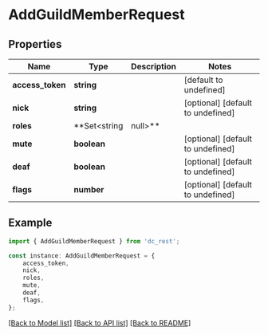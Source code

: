# AddGuildMemberRequest


## Properties

Name | Type | Description | Notes
------------ | ------------- | ------------- | -------------
**access_token** | **string** |  | [default to undefined]
**nick** | **string** |  | [optional] [default to undefined]
**roles** | **Set&lt;string | null&gt;** |  | [optional] [default to undefined]
**mute** | **boolean** |  | [optional] [default to undefined]
**deaf** | **boolean** |  | [optional] [default to undefined]
**flags** | **number** |  | [optional] [default to undefined]

## Example

```typescript
import { AddGuildMemberRequest } from 'dc_rest';

const instance: AddGuildMemberRequest = {
    access_token,
    nick,
    roles,
    mute,
    deaf,
    flags,
};
```

[[Back to Model list]](../README.md#documentation-for-models) [[Back to API list]](../README.md#documentation-for-api-endpoints) [[Back to README]](../README.md)
